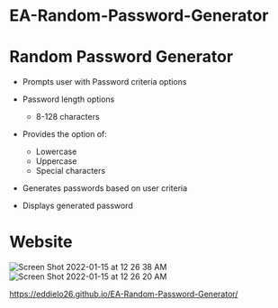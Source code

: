 # EA-Random-Password-Generator

# Random Password Generator 

* Prompts user with Password criteria options
* Password length options
    * 8-128 characters
    
* Provides the option of:
    * Lowercase
    * Uppercase
    * Special characters
    
* Generates passwords based on user criteria 

* Displays generated password

# Website

![Screen Shot 2022-01-15 at 12 26 38 AM](https://user-images.githubusercontent.com/94813193/149615194-84f574ee-4d75-4f63-9336-1c6367bd3152.png)
![Screen Shot 2022-01-15 at 12 26 20 AM](https://user-images.githubusercontent.com/94813193/149615196-f0117f25-206c-4083-a572-8588491f9b06.png)

https://eddielo26.github.io/EA-Random-Password-Generator/
